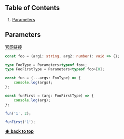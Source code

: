 ## Table of Contents

1. [Parameters<Type>](#Parameters<Type>)

## Parameters<Type>

[官网链接](https://www.typescriptlang.org/docs/handbook/utility-types.html#parameterstype)

```typescript
const foo = (arg1: string, arg2: number): void => {};

type FooType = Parameters<typeof foo>;
type FooFirstType = Parameters<typeof foo>[0];

const fun = (...args: FooType) => {
	console.log(args);
};

const funFirst = (arg: FooFirstType) => {
	console.log(arg);
};

fun('1', 2);

funFirst('1');
```

**[⬆ back to top](#table-of-contents)**
